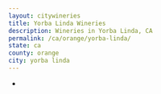 ```yaml
---
layout: citywineries
title: Yorba Linda Wineries
description: Wineries in Yorba Linda, CA
permalink: /ca/orange/yorba-linda/
state: ca
county: orange
city: yorba linda
---
```

-
